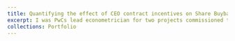 ```yaml
---
title: Quantifying the effect of CEO contract incentives on Share Buybacks and Investment
excerpt: I was PwCs lead econometrician for two projects commissioned to PwC in 2018 and 2020 (in collaboration with [Professor Alex Edmans](https://alexedmans.com) at London Business School) by the UK Government's Department for Business, Energy and Industrial Strategy (BEIS) on executive pay, share buybacks and investment in the UK. [The first project](https://assets.publishing.service.gov.uk/media/5d2f0e83e5274a14e9f6bbe5/share-repurchases-executive-pay-investment.pdf) aimed to identify whether Earnings Per Share (EPS) targets in CEO contracts encouraged firms to undertake share buybacks to artificially hit EPS targets and/or reduce investment, using a proprietary dataset of FTSE350 companies. To remove the effect of potential confounders, we used various identification strategies -  most notably a Fuzzy Regression Discontinuity Design where we tested whether firms with EPS just below target before repuchasing was a significant predictor of subsequent share buybacks (and reduced investment). [The subsequent study](https://assets.publishing.service.gov.uk/media/60b8d8628fa8f57cf05a64c6/exec-pay-investment-research-report.pdf) focussed more closely on the direct link between CEO contract targets and investment levels, and used similar identification and estimation techniques. <br/><img src='/images/illustrative_discontinuity_plot.png' width = '400' height = '400'><img src='/images/threshold_comparisons.png' width = '400' height = '400'> 
collections: Portfolio
---
```

